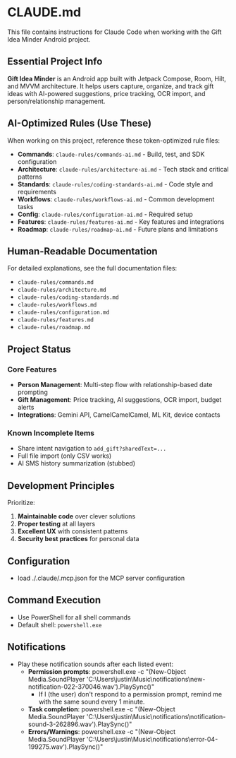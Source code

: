 # CLAUDE.md

This file contains instructions for Claude Code when working with the Gift Idea Minder Android project.

## Essential Project Info

**Gift Idea Minder** is an Android app built with Jetpack Compose, Room, Hilt, and MVVM architecture. It helps users capture, organize, and track gift ideas with AI-powered suggestions, price tracking, OCR import, and person/relationship management.

## AI-Optimized Rules (Use These)

When working on this project, reference these token-optimized rule files:

- **Commands**: `claude-rules/commands-ai.md` - Build, test, and SDK configuration
- **Architecture**: `claude-rules/architecture-ai.md` - Tech stack and critical patterns
- **Standards**: `claude-rules/coding-standards-ai.md` - Code style and requirements
- **Workflows**: `claude-rules/workflows-ai.md` - Common development tasks
- **Config**: `claude-rules/configuration-ai.md` - Required setup
- **Features**: `claude-rules/features-ai.md` - Key features and integrations
- **Roadmap**: `claude-rules/roadmap-ai.md` - Future plans and limitations

## Human-Readable Documentation

For detailed explanations, see the full documentation files:

- `claude-rules/commands.md`
- `claude-rules/architecture.md` 
- `claude-rules/coding-standards.md`
- `claude-rules/workflows.md`
- `claude-rules/configuration.md`
- `claude-rules/features.md`
- `claude-rules/roadmap.md`

## Project Status

### Core Features
- **Person Management**: Multi-step flow with relationship-based date prompting
- **Gift Management**: Price tracking, AI suggestions, OCR import, budget alerts
- **Integrations**: Gemini API, CamelCamelCamel, ML Kit, device contacts

### Known Incomplete Items
- Share intent navigation to `add_gift?sharedText=...`
- Full file import (only CSV works)
- AI SMS history summarization (stubbed)

## Development Principles

Prioritize:
1. **Maintainable code** over clever solutions
2. **Proper testing** at all layers  
3. **Excellent UX** with consistent patterns
4. **Security best practices** for personal data

## Configuration
- load ./.claude/.mcp.json for the MCP server configuration

## Command Execution
- Use PowerShell for all shell commands
- Default shell: `powershell.exe`



## Notifications
- Play these notification sounds after each listed event:
  - **Permission prompts**: powershell.exe -c "(New-Object Media.SoundPlayer 'C:\Users\justin\Music\notifications\new-notification-022-370046.wav').PlaySync()"
    - If I (the user) don't respond to a permission prompt, remind me with the same sound every 1 minute. 
  - **Task completion**: powershell.exe -c "(New-Object Media.SoundPlayer 'C:\Users\justin\Music\notifications\notification-sound-3-262896.wav').PlaySync()"
  - **Errors/Warnings**: powershell.exe -c "(New-Object Media.SoundPlayer 'C:\Users\justin\Music\notifications\error-04-199275.wav').PlaySync()"
